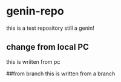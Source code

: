 # genin-repo
this is a test repository
still a genin!

## change from local PC
this is wriiten from pc

##from branch
this is written from a branch